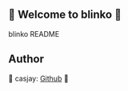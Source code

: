 ## 👋 Welcome to blinko 🚀  

blinko README  
  
  
## Author  

🤖 casjay: [Github](https://github.com/casjay) 🤖  

